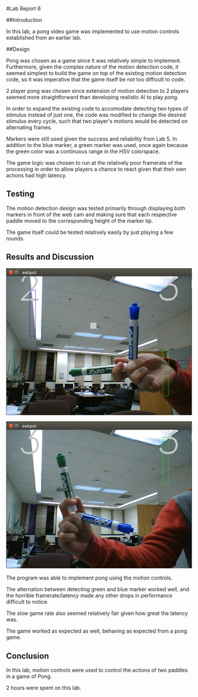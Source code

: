 #Lab Report 6

##Introduction

In this lab, a pong video game was implemented to use motion controls established from an earlier lab.

##Design

Pong was chosen as a game since it was relatively simple to implement. Furthermore, given the complex nature of the motion detection code, it seemed simplest to build the game on top of the existing motion detection code, so it was imperative that the game itself be not too difficult to code.

2 player pong was chosen since extension of motion detection to 2 players seemed more straightforward than developing realistic AI to play pong.

In order to expand the existing code to accomodate detecting two types of stimulus instead of just one, the code was modified to change the desired stimulus every cycle, such that two player's motions would be detected on alternating frames.

Markers were still used given the success and reliability from Lab 5. In addition to the blue marker, a green marker was used, once again because the green color was a continuous range in the HSV colorspace.

The game logic was chosen to run at the relatively poor framerate of the processing in order to allow players a chance to react given that their own actions had high latency.

## Testing

The motion detection design was tested primarily through displaying both markers in front of the web cam and making sure that each respective paddle moved to the corresponding height of the marker tip.

The game itself could be tested relatively easily by just playing a few rounds.

## Results and Discussion

![alt-text](https://github.com/hhuang42/Video-Game-Console-Design/blob/master/Lab-6/game_screen1.png)

![alt-text](https://github.com/hhuang42/Video-Game-Console-Design/blob/master/Lab-6/game_screen2.png)

The program was able to implement pong using the motion controls.

The alternation between detecting green and blue marker worked well, and the horrible framerate/latency made any other drops in performance difficult to notice.

The slow game rate also seemed relatively fair given how great the latency was.

The game worked as expected as well, behaving as expected from a pong game.

## Conclusion

In this lab, motion controls were used to control the actions of two paddles in a game of Pong.

2 hours were spent on this lab.

